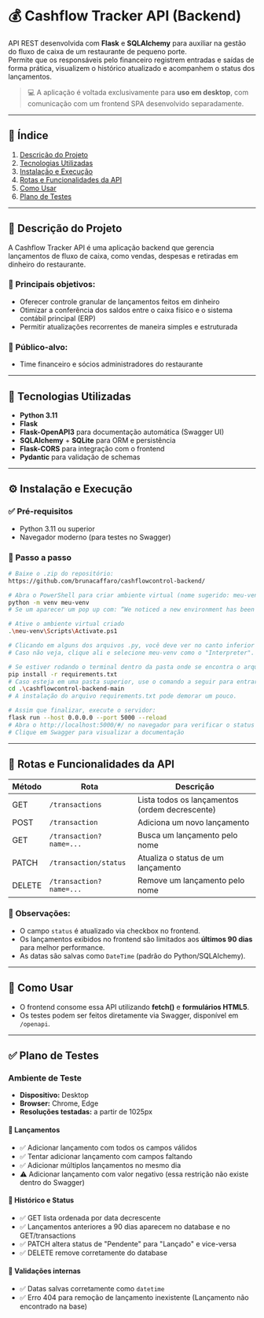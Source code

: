 
# 💰 Cashflow Tracker API (Backend)

API REST desenvolvida com **Flask** e **SQLAlchemy** para auxiliar na gestão do fluxo de caixa de um restaurante de pequeno porte.  
Permite que os responsáveis pelo financeiro registrem entradas e saídas de forma prática, visualizem o histórico atualizado e acompanhem o status dos lançamentos.

> 💻 A aplicação é voltada exclusivamente para **uso em desktop**, com comunicação com um frontend SPA desenvolvido separadamente.

---

## 📌 Índice

1. [Descrição do Projeto](#-descrição-do-projeto)  
2. [Tecnologias Utilizadas](#-tecnologias-utilizadas)  
3. [Instalação e Execução](#-instalação-e-execução)  
4. [Rotas e Funcionalidades da API](#-rotas-e-funcionalidades-da-api)  
5. [Como Usar](#-como-usar)  
6. [Plano de Testes](#-plano-de-testes)

---

## 🧾 Descrição do Projeto

A Cashflow Tracker API é uma aplicação backend que gerencia lançamentos de fluxo de caixa, como vendas, despesas e retiradas em dinheiro do restaurante.

### 📌 Principais objetivos:
- Oferecer controle granular de lançamentos feitos em dinheiro
- Otimizar a conferência dos saldos entre o caixa físico e o sistema contábil principal (ERP)
- Permitir atualizações recorrentes de maneira simples e estruturada

### 📌 Público-alvo:
- Time financeiro e sócios administradores do restaurante

---

## 🔧 Tecnologias Utilizadas

- **Python 3.11**
- **Flask**
- **Flask-OpenAPI3** para documentação automática (Swagger UI)
- **SQLAlchemy** + **SQLite** para ORM e persistência
- **Flask-CORS** para integração com o frontend
- **Pydantic** para validação de schemas

---

## ⚙️ Instalação e Execução

### ✅ Pré-requisitos

- Python 3.11 ou superior
- Navegador moderno (para testes no Swagger)

### 🔄 Passo a passo

```bash
# Baixe o .zip do repositório:
https://github.com/brunacaffaro/cashflowcontrol-backend/
```

```bash
# Abra o PowerShell para criar ambiente virtual (nome sugerido: meu-venv)
python -m venv meu-venv
# Se um aparecer um pop up com: “We noticed a new environment has been created. Do you want to select it for the workspace folder?”, clique em  "Yes"

# Ative o ambiente virtual criado
.\meu-venv\Scripts\Activate.ps1

# Clicando em alguns dos arquivos .py, você deve ver no canto inferior direito a sua versão do Python ao lado de (meu-venv).
# Caso não veja, clique ali e selecione meu-venv como o "Interpreter".
```

```bash
# Se estiver rodando o terminal dentro da pasta onde se encontra o arquivo requirements.txt, digite:
pip install -r requirements.txt
# Caso esteja em uma pasta superior, use o comando a seguir para entrar na pasta (confira o nome a depender de como fez o download):
cd .\cashflowcontrol-backend-main
# A instalação do arquivo requirements.txt pode demorar um pouco.
```

```bash
# Assim que finalizar, execute o servidor:
flask run --host 0.0.0.0 --port 5000 --reload
# Abra o http://localhost:5000/#/ no navegador para verificar o status da API em execução.
# Clique em Swagger para visualizar a documentação
```

---

## 🔁 Rotas e Funcionalidades da API

| Método | Rota                    | Descrição                                        |
|--------|-------------------------|--------------------------------------------------|
| GET    | `/transactions`         | Lista todos os lançamentos (ordem decrescente)   |
| POST   | `/transaction`          | Adiciona um novo lançamento                      |
| GET    | `/transaction?name=...` | Busca um lançamento pelo nome                    |
| PATCH  | `/transaction/status`   | Atualiza o status de um lançamento               |
| DELETE | `/transaction?name=...` | Remove um lançamento pelo nome                   |

### 🧠 Observações:
- O campo `status` é atualizado via checkbox no frontend.
- Os lançamentos exibidos no frontend são limitados aos **últimos 90 dias** para melhor performance.
- As datas são salvas como `DateTime` (padrão do Python/SQLAlchemy).

---

## 🧪 Como Usar

- O frontend consome essa API utilizando **fetch()** e **formulários HTML5**.
- Os testes podem ser feitos diretamente via Swagger, disponível em `/openapi`.

---

## ✅ Plano de Testes

### Ambiente de Teste

- **Dispositivo:** Desktop
- **Browser:** Chrome, Edge
- **Resoluções testadas:** a partir de 1025px 

#### 📌 Lançamentos
- ✅ Adicionar lançamento com todos os campos válidos
- ✅ Tentar adicionar lançamento com campos faltando
- ✅ Adicionar múltiplos lançamentos no mesmo dia
- ⚠️ Adicionar lançamento com valor negativo (essa restrição não existe dentro do Swagger)

#### 📌 Histórico e Status
- ✅ GET lista ordenada por data decrescente
- ✅ Lançamentos anteriores a 90 dias aparecem no database e no GET/transactions
- ✅ PATCH altera status de "Pendente" para "Lançado" e vice-versa
- ✅ DELETE remove corretamente do database

#### 📌 Validações internas
- ✅ Datas salvas corretamente como `datetime`
- ✅ Erro 404 para remoção de lançamento inexistente (Lançamento não encontrado na base)
